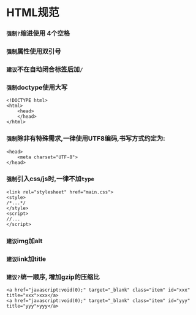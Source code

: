 HTML规范
====

### `强制?`缩进使用 4个空格

### `强制`属性使用双引号

### `建议`不在自动闭合标签后加`/`

### `强制`doctype使用大写
```
<!DOCTYPE html>
<html>
    <head>
    </head>
</html>
```

### `强制`除非有特殊需求,一律使用UTF8编码,书写方式约定为:
```
<head>
    <meta charset="UTF-8">
</head>
```

### `强制`引入css/js时,一律不加`type`
```
<link rel="stylesheet" href="main.css">
<style>
/*...*/
</style>
<script>
//...
</script>
```

### `建议`img加alt

### `建议`link加title

### `建议?`统一顺序, 增加gzip的压缩比
```
<a href="javascript:void(0);" target="_blank" class="item" id="xxx" title="xxx">xxx</a>
<a href="javascript:void(0);" target="_blank" class="item" id="yyy" title="yyy">yyy</a>
```
